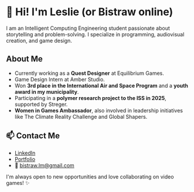 # 👋 Hi! I'm Leslie (or Bistraw online)

I am an Intelligent Computing Engineering student passionate about storytelling and problem-solving. I specialize in programming, audiovisual creation, and game design.

## About Me
- Currently working as a **Quest Designer** at Equilibrium Games.
- Game Design Intern at Amber Studio.
- Won **3rd place in the International Air and Space Program** and a **youth award in my municipality**.
- Participating in a **polymer research project to the ISS in 2025**, supported by Streger.
- **Women in Games Ambassador**, also involved in leadership initiatives like The Climate Reality Challenge and Global Shapers.

## 📫 Contact Me
- [LinkedIn](https://www.linkedin.com/in/bistraw/)
- [Portfolio](https://yourportfolio.com/)
- 📧 bistraw.lm@gmail.com

I'm always open to new opportunities and love collaborating on video games! ✨
<!--
## My Stats

<img src="https://github-readme-stats.vercel.app/api?username=bistraw&theme=dark&show_icons=true">

-->

  <!--
<a href="https://www.buymeacoffee.com/bistraw" target="_blank"><img src="https://cdn.buymeacoffee.com/buttons/v2/arial-yellow.png" alt="Buy Me A Coffee" style="height: 60px !important;width: 217px !important;" ></a>
  -->


<!--
**Bistraw/Bistraw** is a ✨ _special_ ✨ repository because its `README.md` (this file) appears on your GitHub profile.

Here are some ideas to get you started:

- 🔭 I’m currently working on ...
- 🌱 I’m currently learning ...
- 👯 I’m looking to collaborate on ...
- 🤔 I’m looking for help with ...
- 💬 Ask me about ...
- 📫 How to reach me: ...
- 😄 Pronouns: ...
- ⚡ Fun fact: ...
-->
